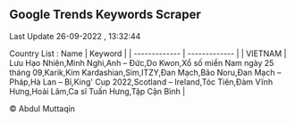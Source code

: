 

## Google Trends Keywords Scraper 
 
Last Update 26-09-2022 , 13:32:44

Country List :
 Name  | Keyword |
| ------------- | ------------- |
| VIETNAM | Lưu Hạo Nhiên,Minh Nghi,Anh – Đức,Do Kwon,Xổ số miền Nam ngày 25 tháng 09,Karik,Kim Kardashian,Sim,ITZY,Đan Mạch,Bão Noru,Đan Mạch – Pháp,Hà Lan – Bỉ,King' Cup 2022,Scotland – Ireland,Tóc Tiên,Đàm Vĩnh Hưng,Hoài Lâm,Ca sĩ Tuấn Hưng,Tập Cận Bình |



© Abdul Muttaqin 
